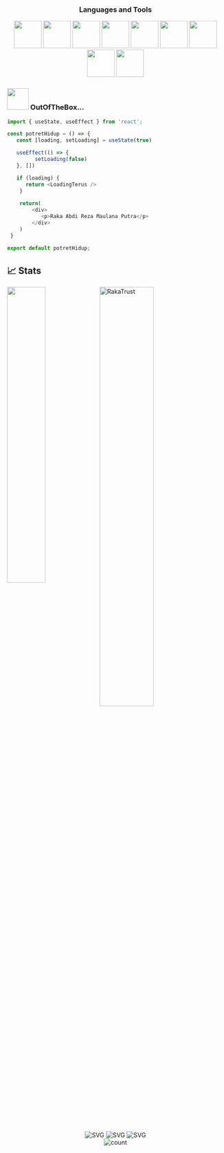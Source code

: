 

<h3 align="Center">Languages and Tools</h3>  
<p align="center">
<img src="https://cdn.jsdelivr.net/gh/devicons/devicon/icons/html5/html5-original-wordmark.svg" style="height: 4rem"/>
<img src="https://cdn.jsdelivr.net/gh/devicons/devicon/icons/css3/css3-original-wordmark.svg" style="height: 4rem"/>
<img src="https://cdn.jsdelivr.net/gh/devicons/devicon/icons/javascript/javascript-plain.svg" style="height: 4rem"/>
<img src="https://upload.wikimedia.org/wikipedia/commons/thumb/d/d1/Ionic_Logo.svg/1280px-Ionic_Logo.svg.png" style="height: 4rem"/>
<img src="https://media.graphassets.com/91q3gAEGSh6HCrpnPgxS"  style="height: 4rem"/>
<img src="https://upload.wikimedia.org/wikipedia/commons/thumb/8/8e/Nextjs-logo.svg/800px-Nextjs-logo.svg.png" style="height: 4rem"/>
<img src="https://cdn.jsdelivr.net/gh/devicons/devicon/icons/git/git-plain.svg" style="height: 4rem"/>
<img src="https://upload.wikimedia.org/wikipedia/commons/thumb/9/9a/Laravel.svg/985px-Laravel.svg.png" style="height: 4rem; background-color:white"/>
<img src="https://upload.wikimedia.org/wikipedia/commons/thumb/9/9a/Visual_Studio_Code_1.35_icon.svg/2048px-Visual_Studio_Code_1.35_icon.svg.png" style="height: 4rem" />
</p>

### <img src="https://media.giphy.com/media/VgCDAzcKvsR6OM0uWg/giphy.gif" width="50"> OutOfTheBox...

```js
import { useState, useEffect } from 'react';

const potretHidup = () => {
   const [loading, setLoading] = useState(true)

   useEffect(() => {
         setLoading(false)
   }, [])

   if (loading) {
      return <LoadingTerus />
    }
    
    return(
        <div>
           <p>Raka Abdi Reza Maulana Putra</p>
        </div>
    )
 }
 
export default potretHidup;
```

## 📈 Stats
<a href="https://github.com/grizz12/github-readme-stats"><img align="left" width="42%" src="https://github-readme-stats.vercel.app/api/top-langs/?username=grizz12&layout=compact&theme=tokyonight" /></a>
<img width="50%" src="https://github-readme-streak-stats.herokuapp.com/?user=grizz12&theme=tokyonight" alt="RakaTrust" />
<br/>

<div align="center">
    <img src="https://forthebadge.com/images/badges/powered-by-black-magic.svg" alt="SVG" />
    <img src="http://ForTheBadge.com/images/badges/built-by-developers.svg" alt="SVG" />
    <img src="https://forthebadge.com/images/badges/uses-brains.svg" alt="SVG" /
</div>
    <div align="center">
        <img src="https://komarev.com/ghpvc/?username=grizz12&label=Visitors+Count&color=brightgreen" alt="count"/>
    </div>
